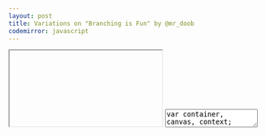 ```yaml
---
layout: post
title: Variations on "Branching is Fun" by @mr_doob
codemirror: javascript
---
```


<script>
var live_snippets = [];
</script>

<textarea id="snippet-header" style="display:none;">
&lt;!DOCTYPE HTML&gt;
&lt;html lang="en"&gt;
	&lt;head&gt;
		&lt;title&gt;Branching - 00&lt;/title&gt;
		&lt;meta charset="utf-8"&gt;
		&lt;meta name="viewport" content="width=device-width, user-scalable=no, minimum-scale=1.0, maximum-scale=1.0"&gt;
		&lt;style type="text/css"&gt;
			body { background-color: #000000; margin: 0px; overflow: hidden; }
		&lt;/style&gt;
	&lt;/head&gt;
	&lt;body&gt;
		&lt;div id="container"&gt;&lt;/div&gt;
		&lt;script type="text/javascript"&gt;
</textarea>

<textarea id="snippet-footer" style="display:none;">
		&lt;/script&gt;
	&lt;/body&gt;
&lt;/html&gt;
</textarea>


<iframe class="viewcode" id="viewcode-branching-00"></iframe>
<textarea class="live" id="code-branching-00" name="code-branching-00">
var container, canvas, context;
var WIDTH, HEIGHT;
var branches, mouseX, mouseY;
init();
setInterval(loop, 1000/60);
function init() {
  container = document.getElementById('container');
  WIDTH = window.innerWidth;
  HEIGHT = window.innerHeight;
  var canvas = document.createElement("canvas");
  canvas.width = WIDTH;
  canvas.height = HEIGHT;
  container.appendChild(canvas);
  context = canvas.getContext("2d");
  context.fillStyle = "rgb(0, 0, 0)";
  context.fillRect (0, 0, WIDTH, HEIGHT);
  branches = new Array();
  window.addEventListener('mousemove', onWindowMouseMove, false);
}
function onWindowMouseMove(event) {
  mouseX = event.clientX;
  mouseY = event.clientY;
}
function loop() {
  if (branches.length &lt; 500) {
    branches.push(new Branch(mouseX, mouseY));
  }
  context.beginPath();
  context.strokeStyle = "#f80";
  for (var i = 0; i &lt; branches.length; i++) {
    var branch = branches[i];
    branch.life ++;
    if (branch.life &gt; 500) {
      branches.shift();
      continue;
    }
    context.moveTo(branch.x, branch.y);
    branch.rw += Math.random() - .5;
    branch.x += Math.cos(branch.rw);
    branch.y += Math.sin(branch.rw);
    context.lineTo(branch.x, branch.y);
  }
  context.stroke();
  context.closePath();
  context.fillStyle = "rgba(50, 0, 25, 0.1)";
  context.fillRect (0, 0, WIDTH, HEIGHT);
}
var Branch = function(x, y) {
  this.life = 0;
  this.x = x;
  this.y = y;
  this.rw = Math.random() * 360;
}
</textarea>

<script>
live_snippets.push('code-branching-00');
</script>

<script>
window.onload = function() {
  for (var i=0; i<live_snippets.length; i++) {
    (function(snippet) {
    var delay;
    var editor = CodeMirror.fromTextArea(document.getElementById(snippet), {
    mode: 'javascript',
    tabMode: 'indent',
    viewportMargin: Infinity,
    gutters: ["CodeMirror-lint-markers"],
    lint: true
    });
    editor.on('change', function() {
      clearTimeout(delay);
      delay = setTimeout(updatePreview, 300);
    });
    var header = document.getElementById('snippet-header');
    var footer = document.getElementById('snippet-footer');
    function updatePreview() {
      var previewFrame = document.getElementById('view'+snippet);
      var preview =  previewFrame.contentDocument ||  previewFrame.contentWindow.document;
      preview.open();
      preview.write(header.value+editor.getValue()+footer.value);
      preview.close();
    }
    setTimeout(updatePreview, 300);
   })(live_snippets[i]);
 }
}
</script>
